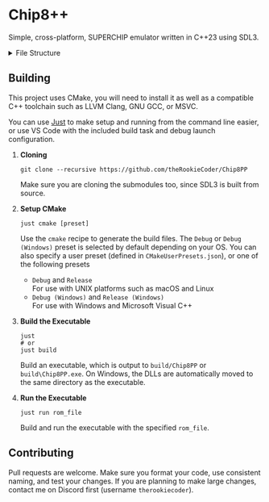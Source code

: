 # Chip8++

Simple, cross-platform, SUPERCHIP emulator written in C++23 using SDL3.

<details>
    <summary>
        File Structure
    </summary>

```text
.
├── CMakeLists.txt
│   CMake project and build configuration
│
├── CMakePresets.json
│   Presets for setting up CMake
│
├── justfile
│   Common commands for setup, building, and running the project
│
├── .clang-format
│   Specifications for how to format the code
│
├── src
│   ├── main.cpp
│   │   Initialisation, ROM loading, and the main run loop
│   │
│   ├── core.hpp
│   ├── core.cpp
│   │   Emulator core with the machine state class and ticking methods
│   │
│   └── default_font.hpp
│       Default small and big fonts
│
├── deps/SDL
│   Git submodule with the SDL3 sources
│
├── .vscode
│   ├── tasks.json
│   │   Build tasks for VS Code
│   │
│   └── launch.json
│       Debug launch profile for VS Code
│
└── build
    Scratch directory for building
```

</details>

## Building

This project uses CMake, you will need to install it as well as a compatible C++ toolchain such as LLVM Clang, GNU GCC, or MSVC.

You can use [Just](https://just.systems) to make setup and running from the command line easier, or use VS Code with the included build task and debug launch configuration.

1. **Cloning**
    ```
    git clone --recursive https://github.com/theRookieCoder/Chip8PP
    ```
    Make sure you are cloning the submodules too, since SDL3 is built from source.

2. **Setup CMake**
    ```
    just cmake [preset]
    ```
    Use the `cmake` recipe to generate the build files. The `Debug` or `Debug (Windows)` preset is selected by default depending on your OS. You can also specify a user preset (defined in `CMakeUserPresets.json`), or one of the following presets
    - `Debug` and `Release`  
        For use with UNIX platforms such as macOS and Linux
    - `Debug (Windows)` and `Release (Windows)`  
        For use with Windows and Microsoft Visual C++

3. **Build the Executable**
    ```
    just
    # or
    just build
    ```
    Build an executable, which is output to `build/Chip8PP` or `build\Chip8PP.exe`. On Windows, the DLLs are automatically moved to the same directory as the executable.

4. **Run the Executable**
    ```
    just run rom_file
    ```
    Build and run the executable with the specified `rom_file`.

## Contributing

Pull requests are welcome. Make sure you format your code, use consistent naming, and test your changes. If you are planning to make large changes, contact me on Discord first (username `therookiecoder`).
